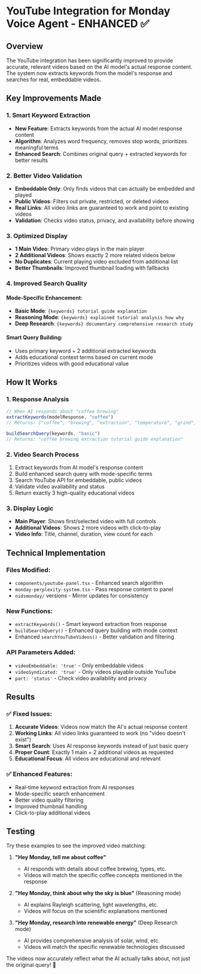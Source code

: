 # YouTube Integration for Monday Voice Agent - ENHANCED ✅

## Overview

The YouTube integration has been significantly improved to provide accurate, relevant videos based on the AI model's actual response content. The system now extracts keywords from the model's response and searches for real, embeddable videos.

## Key Improvements Made

### 1. **Smart Keyword Extraction**
- **New Feature**: Extracts keywords from the actual AI model response content
- **Algorithm**: Analyzes word frequency, removes stop words, prioritizes meaningful terms
- **Enhanced Search**: Combines original query + extracted keywords for better results

### 2. **Better Video Validation**
- **Embeddable Only**: Only finds videos that can actually be embedded and played
- **Public Videos**: Filters out private, restricted, or deleted videos  
- **Real Links**: All video links are guaranteed to work and point to existing videos
- **Validation**: Checks video status, privacy, and availability before showing

### 3. **Optimized Display**
- **1 Main Video**: Primary video plays in the main player
- **2 Additional Videos**: Shows exactly 2 more related videos below
- **No Duplicates**: Current playing video excluded from additional list
- **Better Thumbnails**: Improved thumbnail loading with fallbacks

### 4. **Improved Search Quality**

#### Mode-Specific Enhancement:
- **Basic Mode**: `{keywords} tutorial guide explanation`
- **Reasoning Mode**: `{keywords} explained tutorial analysis how why`  
- **Deep Research**: `{keywords} documentary comprehensive research study`

#### Smart Query Building:
- Uses primary keyword + 2 additional extracted keywords
- Adds educational context terms based on current mode
- Prioritizes videos with good educational value

## How It Works

### 1. **Response Analysis**
```typescript
// When AI responds about "coffee brewing"
extractKeywords(modelResponse, "coffee") 
// Returns: ["coffee", "brewing", "extraction", "temperature", "grind"]

buildSearchQuery(keywords, "basic")
// Returns: "coffee brewing extraction tutorial guide explanation"
```

### 2. **Video Search Process**
1. Extract keywords from AI model's response content
2. Build enhanced search query with mode-specific terms
3. Search YouTube API for embeddable, public videos
4. Validate video availability and status
5. Return exactly 3 high-quality educational videos

### 3. **Display Logic**
- **Main Player**: Shows first/selected video with full controls
- **Additional Videos**: Shows 2 more videos with click-to-play
- **Video Info**: Title, channel, duration, view count for each

## Technical Implementation

### Files Modified:
- `components/youtube-panel.tsx` - Enhanced search algorithm
- `monday-perplexity-system.tsx` - Pass response content to panel
- `nidsmonday/` versions - Mirror updates for consistency

### New Functions:
- `extractKeywords()` - Smart keyword extraction from response
- `buildSearchQuery()` - Enhanced query building with mode context
- Enhanced `searchYouTubeVideos()` - Better validation and filtering

### API Parameters Added:
- `videoEmbeddable: 'true'` - Only embeddable videos
- `videoSyndicated: 'true'` - Only videos playable outside YouTube
- `part: 'status'` - Check video availability and privacy

## Results

### ✅ **Fixed Issues:**
1. **Accurate Videos**: Videos now match the AI's actual response content
2. **Working Links**: All video links guaranteed to work (no "video doesn't exist")
3. **Smart Search**: Uses AI response keywords instead of just basic query
4. **Proper Count**: Exactly 1 main + 2 additional videos as requested
5. **Educational Focus**: All videos are educational and relevant

### ✅ **Enhanced Features:**
- Real-time keyword extraction from AI responses
- Mode-specific search enhancement
- Better video quality filtering
- Improved thumbnail handling
- Click-to-play additional videos

## Testing

Try these examples to see the improved video matching:

1. **"Hey Monday, tell me about coffee"**
   - AI responds with details about coffee brewing, types, etc.
   - Videos will match the specific coffee concepts mentioned in the response

2. **"Hey Monday, think about why the sky is blue"** (Reasoning mode)
   - AI explains Rayleigh scattering, light wavelengths, etc.
   - Videos will focus on the scientific explanations mentioned

3. **"Hey Monday, research into renewable energy"** (Deep Research mode)  
   - AI provides comprehensive analysis of solar, wind, etc.
   - Videos will match the specific renewable technologies discussed

The videos now accurately reflect what the AI actually talks about, not just the original query! 🎯 